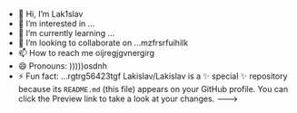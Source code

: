 - 👋 Hi, I’m Lak1slav
- 👀 I’m interested in ...
- 🌱 I’m currently learning ...
- 💞️ I’m looking to collaborate on ...mzfrsrfuihilk
- 📫 How to reach me oijregjgvnergirg
- 😄 Pronouns: )))))osdnh
- ⚡ Fun fact: ...rgtrg56423tgf
Lakislav/Lakislav is a ✨ special ✨ repository because its `README.md` (this file) appears on your GitHub profile.
You can click the Preview link to take a look at your changes.
--->
